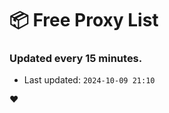 # :package: Free Proxy List
### Updated every 15 minutes.

- Last updated: `2024-10-09 21:10`

:heart:
